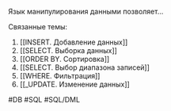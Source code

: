 Язык манипулирования данными позволяет...

Связанные темы:
1. [[INSERT. Добавление данных]]
2. [[SELECT. Выборка данных]]
3. [[ORDER BY. Сортировка]]
4. [[SELECT. Выбор диапазона записей]]
5. [[WHERE. Фильтрация]]
6. [[_UPDATE. Изменение данных]]

#DB #SQL #SQL/DML